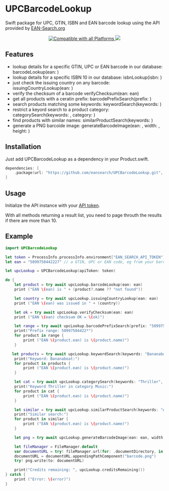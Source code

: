 # UPCBarcodeLookup

Swift package for UPC, GTIN, ISBN and EAN barcode lookup using the API provided by [EAN-Search.org](https://www.ean-search.org/upc-barcode-lookup.html)

<p align="center">
    <a href="https://swiftpackageindex.com/eansearch/UPCBarcodeLookup">
        <img src="https://img.shields.io/endpoint?url=https%3A%2F%2Fswiftpackageindex.com%2Fapi%2Fpackages%2Feansearch%2FUPCBarcodeLookup%2Fbadge%3Ftype%3Dplatforms" alt="Compatible with all Platforms">
    </a>
    <a href="https://github.com/apple/swift">
        <img src="https://img.shields.io/badge/language-swift-orange.svg">
    </a>

## Features

- lookup details for a specific GTIN, UPC or EAN barcode in our database: barcodeLookup(ean: )
- lookup details for a specific ISBN 10 in our database: isbnLookup(isbn: )
- just check the issuing country on any barcode: issuingCountryLookup(ean: )
- verify the checksum of a barcode verifyChecksum(ean: ean)
- get all products with a ceratin prefix: barcodePrefixSearch(prefix: )
- search products matching some keywords: keywordSearch(keywords: )
- restrict a keyord search to a product category: categorySearch(keywords: , category: )
- find products with similar names: similarProductSearch(keywords: )
- generate a PNG barcoide image: generateBarcodeImage(ean: , width: , height: )

## Installation

Just add UPCBarcodeLookup as a dependency in your Product.swift.

```swift
dependencies: [
    .package(url: "https://github.com/eansearch/UPCBarcodeLookup.git", branch: "main")
]
```

## Usage

Initialize the API instance with your [API token](https://www.ean-search.org/ean-database-api.html).

With all methods returning a result list, you need to page throuth the results if there are more than 10.


## Example

```swift
import UPCBarcodeLookup

let token = ProcessInfo.processInfo.environment["EAN_SEARCH_API_TOKEN"]!
let ean = "5099750442227" // a GTIN, UPC or EAN code, eg from your barcode scanner

let upcLookup = UPCBarcodeLookup(apiToken: token)

do {
    let product = try await upcLookup.barcodeLookup(ean: ean)
    print ("EAN \(ean) is " + (product?.name ?? "not found"))

    let country = try await upcLookup.issuingCountryLookup(ean: ean)
    print ("EAN \(ean) was issued in " + (country))

    let ok = try await upcLookup.verifyChecksum(ean: ean)
    print ("EAN \(ean) checksum OK = \(ok)")

    let range = try await upcLookup.barcodePrefixSearch(prefix: "50997504422")
    print("Prefix range: 50997504422*")
    for product in range {
        print ("EAN \(product.ean) is \(product.name)")
    }

   let products = try await upcLookup.keywordSearch(keywords: "Bananaboat")
    print("Keyword: Bananaboat:")
    for product in products {
        print ("EAN \(product.ean) is \(product.name)")
    }

    let cat = try await upcLookup.categorySearch(keywords: "Thriller", category: 45)
    print("Keyword Thriller in category Music:")
    for product in cat {
        print ("EAN \(product.ean) is \(product.name)")
    }

    let similar = try await upcLookup.similarProductSearch(keywords: "Apple iPhone 16GB robust")
    print("Similar search:")
    for product in similar {
        print ("EAN \(product.ean) is \(product.name)")
    }

    let png = try await upcLookup.generateBarcodeImage(ean: ean, width: 400, height: 300)!

    let fileManager = FileManager.default
    var documentURL = try! fileManager.url(for: .documentDirectory, in: .userDomainMask, appropriateFor: nil, create: true)
    documentURL = documentURL.appendingPathComponent("barcode.png")
    try! png.write(to: documentURL)

    print("Credits remaining: ", upcLookup.creditsRemaining())
} catch {
    print ("Error: \(error)")
}
```
